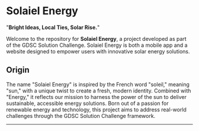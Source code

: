 # Solaiel Energy

"**Bright Ideas, Local Ties, Solar Rise.**"

Welcome to the repository for **Solaiel Energy**, a project developed as part of the GDSC Solution Challenge. Solaiel Energy is both a mobile app and a website designed to empower users with innovative solar energy solutions.

## Origin
The name "Solaiel Energy" is inspired by the French word "soleil," meaning "sun," with a unique twist to create a fresh, modern identity. Combined with "Energy," it reflects our mission to harness the power of the sun to deliver sustainable, accessible energy solutions. Born out of a passion for renewable energy and technology, this project aims to address real-world challenges through the GDSC Solution Challenge framework.

---
